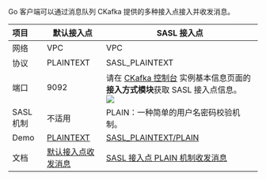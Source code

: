 Go 客户端可以通过消息队列 CKafka 提供的多种接入点接入并收发消息。

| 项目     | **默认接入点**         | **SASL 接入点**                                               |
| :------- | ---------------------- | ------------------------------------------------------------ |
| 网络     | VPC                    | VPC                                                          |
| 协议     | PLAINTEXT              | SASL_PLAINTEXT                                               |
| 端口     | 9092                   | 请在 [CKafka 控制台](https://console.cloud.tencent.com/ckafka) 实例基本信息页面的**接入方式模块**获取 SASL 接入点信息。<br>![](https://main.qcloudimg.com/raw/6855a9d500dcbefbabed91515b695050.png) |
| SASL 机制 | 不适用                 | PLAIN：一种简单的用户名密码校验机制。                        |
| Demo     | [PLAINTEXT](https://github.com/TencentCloud/ckafka-sdk-demo/tree/main/gokafkademo)          | [SASL_PLAINTEXT/PLAIN](https://github.com/TencentCloud/ckafka-sdk-demo/tree/main/gokafkademo)                                     |
| 文档     | [默认接入点收发消息](https://cloud.tencent.com/document/product/597/54822) | [SASL 接入点 PLAIN 机制收发消息](https://cloud.tencent.com/document/product/597/54819)                             |
